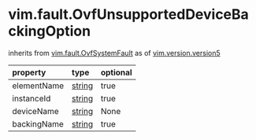 vim.fault.OvfUnsupportedDeviceBackingOption
===========================================
inherits from [vim.fault.OvfSystemFault](docs/vim.fault.OvfSystemFault.md)
as of [vim.version.version5](docs/vim.version.md)

| property | type | optional |
|:---------|:-----|:---------|
| elementName | [string](string.md "string") | true |
| instanceId | [string](string.md "string") | true |
| deviceName | [string](string.md "string") | None |
| backingName | [string](string.md "string") | true |
